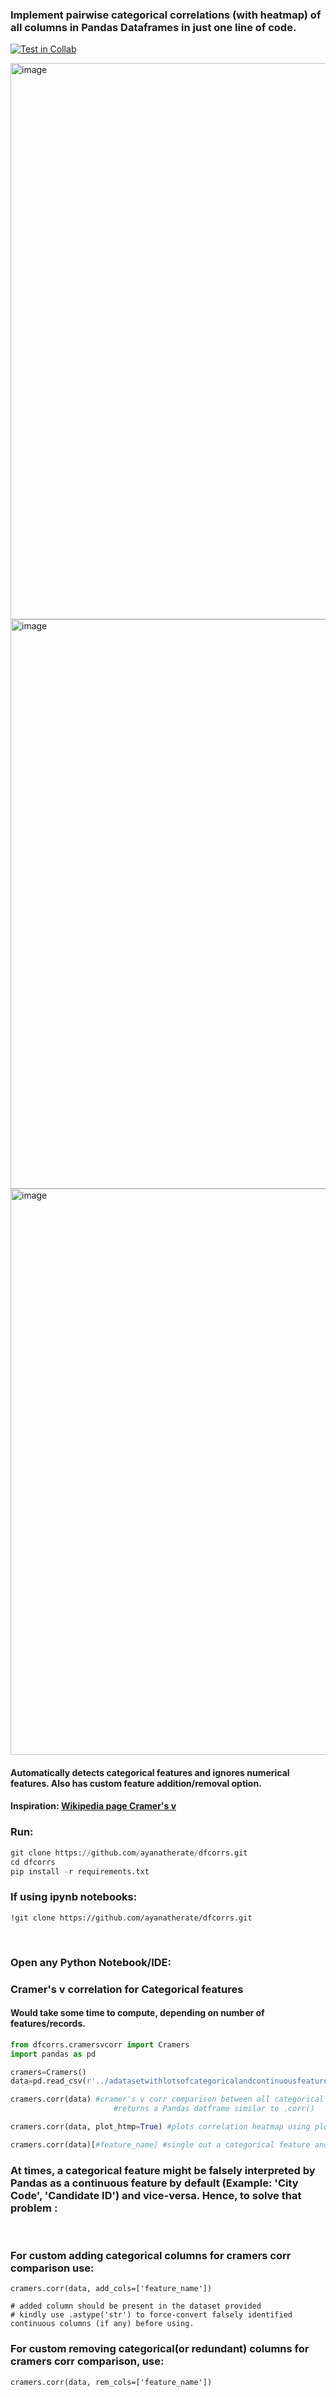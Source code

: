 
<h3>Implement pairwise categorical correlations (with heatmap) of all columns in Pandas Dataframes in just one line of code.</h3>

[![Test in Collab](https://colab.research.google.com/assets/colab-badge.svg)](https://colab.research.google.com/drive/1CbxvL9EytlqXzRlsMKPno6DVECDiVAUC#scrollTo=xi26-mMGdtNG)


<img width="890" alt="image" src="https://github.com/ayanatherate/dfcorrs/assets/59755186/d781b4ba-f9f5-464c-b703-f611ae83906b">
<img width="911" alt="image" src="https://github.com/ayanatherate/dfcorrs/assets/59755186/5e8752b1-e967-4e57-8a99-ce30c1197f1c">
<img width="906" alt="image" src="https://github.com/ayanatherate/dfcorrs/assets/59755186/dd10b7fa-90da-4b71-be6c-37bc52796d50">



<h4> Automatically detects categorical features and ignores numerical features. Also has custom feature addition/removal option. 

<h4> Inspiration: <a href="https://en.wikipedia.org/wiki/Cram%C3%A9r%27s_V">Wikipedia page Cramer's v </a>

<h3>Run: </h3>

```python
git clone https://github.com/ayanatherate/dfcorrs.git
cd dfcorrs 
pip install -r requirements.txt
```

<h3> If using ipynb notebooks:</h3>


```
!git clone https://github.com/ayanatherate/dfcorrs.git

```



<br>
<h3>Open any Python Notebook/IDE: </h3>



<h3> Cramer's v correlation for Categorical features </h3>
<h4> Would take some time to compute, depending on number of features/records. </h4>
  
  
```python
from dfcorrs.cramersvcorr import Cramers
import pandas as pd

cramers=Cramers()
data=pd.read_csv(r'../adatasetwithlotsofcategoricalandcontinuousfeatures.csv')

cramers.corr(data) #cramer's v corr comparison between all categorical features, 
                       #returns a Pandas datframe similar to .corr()

cramers.corr(data, plot_htmp=True) #plots correlation heatmap using plotly

cramers.corr(data)[#feature_name] #single out a categorical feature and observe correlations, returns Pandas Series

```



<h3> At times, a categorical feature might be falsely interpreted by Pandas as a continuous feature by default (Example: 'City Code', 'Candidate ID') and vice-versa. Hence, to solve that problem : </h3>

<br>



<h3> For custom adding categorical columns for cramers corr comparison use: </h3>

```
cramers.corr(data, add_cols=['feature_name'])

# added column should be present in the dataset provided
# kindly use .astype('str') to force-convert falsely identified continuous columns (if any) before using.
```




<h3> For custom removing categorical(or redundant) columns for cramers corr comparison, use: </h3>

```
cramers.corr(data, rem_cols=['feature_name'])

```





